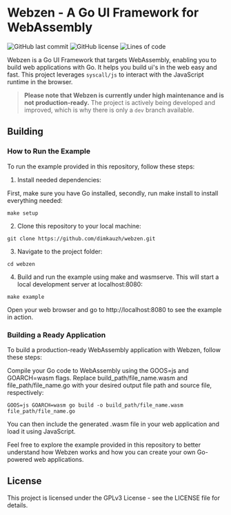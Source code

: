 # Webzen - A Go UI Framework for WebAssembly

![GitHub last commit](https://img.shields.io/github/last-commit/dimkauzh/webzen)
![GitHub license](https://img.shields.io/github/license/dimkauzh/webzen)
![Lines of code](https://tokei.rs/b1/github/dimkauzh/webzen?category=lines)

Webzen is a Go UI Framework that targets WebAssembly, enabling you to build web applications with Go. It helps you build ui's in the web easy and fast. This project leverages `syscall/js` to interact with the JavaScript runtime in the browser.

> **Please note that Webzen is currently under high maintenance and is not production-ready.** The project is actively being developed and improved, which is why there is only a `dev` branch available.

## Building
### How to Run the Example

To run the example provided in this repository, follow these steps:
1. Install needed dependencies:

First, make sure you have Go installed, secondly, run make install to install everything needed:

```shell
make setup
```

2. Clone this repository to your local machine:

```shell
git clone https://github.com/dimkauzh/webzen.git
```
3. Navigate to the project folder:

```shell
cd webzen
```
4. Build and run the example using make and wasmserve. This will start a local development server at localhost:8080:
```shell
make example
```
Open your web browser and go to http://localhost:8080 to see the example in action.

### Building a Ready Application
To build a production-ready WebAssembly application with Webzen, follow these steps:

Compile your Go code to WebAssembly using the GOOS=js and GOARCH=wasm flags. Replace build_path/file_name.wasm and file_path/file_name.go with your desired output file path and source file, respectively:

```shell
GOOS=js GOARCH=wasm go build -o build_path/file_name.wasm file_path/file_name.go
```
You can then include the generated .wasm file in your web application and load it using JavaScript.

Feel free to explore the example provided in this repository to better understand how Webzen works and how you can create your own Go-powered web applications.

## License
This project is licensed under the GPLv3 License - see the LICENSE file for details.
